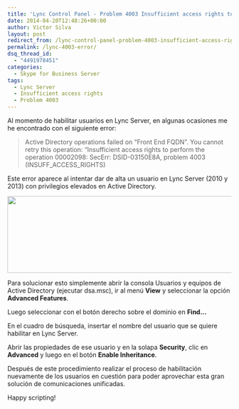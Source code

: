 ```yaml
---
title: 'Lync Control Panel - Problem 4003 Insufficient access rights to perform operation'
date: 2014-04-20T12:48:26+00:00
author: Victor Silva
layout: post
redirect_from: /lync-control-panel-problem-4003-insufficient-access-rights-to-perform-operation/
permalink: /lync-4003-error/
dsq_thread_id:
  - "4491978451"
categories:
  - Skype for Business Server
tags:
  - Lync Server 
  - Insufficient access rights
  - Problem 4003
---
```

Al momento de habilitar usuarios en Lync Server, en algunas ocasiones me he encontrado con el siguiente error:

>Active Directory operations failed on “Front End FQDN”. You cannot retry this operation: “Insufficient access rights to perform the operation 00002098: SecErr: DSID-03150E8A, problem 4003 (INSUFF\_ACCESS\_RIGHTS)

Este error aparece al intentar dar de alta un usuario en Lync Server (2010 y 2013) con privilegios elevados en Active Directory.

<img class="alignnone" src="https://lh5.googleusercontent.com/-c3V6s0Fhbwk/U2hJdVlSarI/AAAAAAAAEX8/kVF4sxVZrBc/w765-h172-no/ADerror_Lync.jpg" alt="" width="765" height="172" />

Para solucionar esto simplemente abrir la consola Usuarios y equipos de Active Directory (ejecutar dsa.msc), ir al menú **View** y seleccionar la opción **Advanced Features**.

Luego seleccionar con el botón derecho sobre el dominio en **Find...**

En el cuadro de búsqueda, insertar el nombre del usuario que se quiere habilitar en Lync Server.

Abrir las propiedades de ese usuario y en la solapa **Security**, clic en **Advanced** y luego en el botón **Enable Inheritance**.

Después de este procedimiento realizar el proceso de habilitación nuevamente de los usuarios en cuestión para poder aprovechar esta gran solución de comunicaciones unificadas.

Happy scripting!